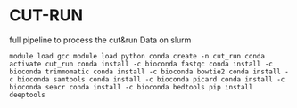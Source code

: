 # CUT-RUN
full pipeline to process the cut&amp;run Data on slurm

`module load gcc
 module load python
conda create -n cut_run
conda activate cut_run
conda install -c bioconda fastqc
conda install -c bioconda trimmomatic
conda install -c bioconda bowtie2
conda install -c bioconda samtools
conda install -c bioconda picard
conda install -c bioconda seacr
conda install -c bioconda bedtools
pip install deeptools
`
